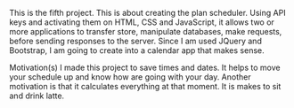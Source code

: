 This is the fifth project. This is about creating the plan scheduler. Using API keys and activating them on HTML, CSS and JavaScript, it allows two 
or more applications to transfer store, manipulate databases, make requests,  before sending responses to the server. Since I am used JQuery and Bootstrap, I am going to
create into a calendar app that makes sense. 


Motivation(s)
I made this project to save times and dates. It helps to move your schedule up and know how are going with your day. Another motivation is that it calculates 
everything at that moment. It is makes to sit and drink latte.
